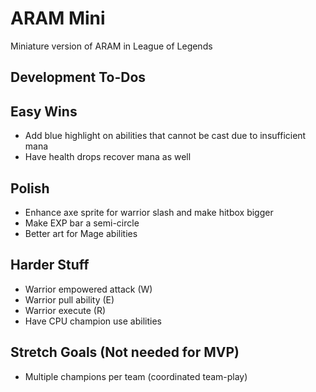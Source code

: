 # ARAM Mini

Miniature version of ARAM in League of Legends

## Development To-Dos

## Easy Wins

- Add blue highlight on abilities that cannot be cast due to insufficient mana
- Have health drops recover mana as well

## Polish

- Enhance axe sprite for warrior slash and make hitbox bigger
- Make EXP bar a semi-circle
- Better art for Mage abilities

## Harder Stuff

- Warrior empowered attack (W)
- Warrior pull ability (E)
- Warrior execute (R)
- Have CPU champion use abilities

## Stretch Goals (Not needed for MVP)

- Multiple champions per team (coordinated team-play)
